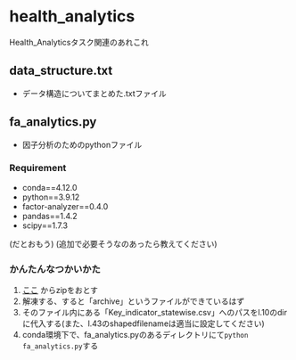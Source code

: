 # health_analytics
Health_Analyticsタスク関連のあれこれ

## data_structure.txt
  - データ構造についてまとめた.txtファイル

## fa_analytics.py
  - 因子分析のためのpythonファイル

### Requirement
- conda==4.12.0
- python==3.9.12
- factor-analyzer==0.4.0
- pandas==1.4.2
- scipy==1.7.3

(だとおもう)
(追加で必要そうなのあったら教えてください)

### かんたんなつかいかた
1. [ここ](https://www.kaggle.com/datasets/rajanand/key-indicators-of-annual-health-survey) からzipをおとす
2. 解凍する、すると「archive」というファイルができているはず
3. そのファイル内にある「Key_indicator_statewise.csv」へのパスをl.10のdirに代入する(また、l.43のshapedfilenameは適当に設定してください)
4. conda環境下で、fa_analytics.pyのあるディレクトリにて```python fa_analytics.py```する
